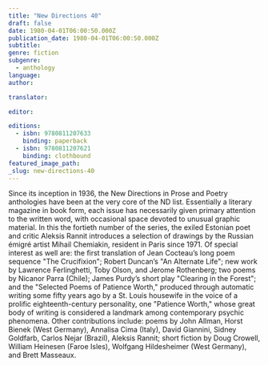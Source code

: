 ```yaml
---
title: "New Directions 40"
draft: false
date: 1980-04-01T06:00:50.000Z
publication_date: 1980-04-01T06:00:50.000Z
subtitle:
genre: fiction
subgenre:
  - anthology
language:
author:

translator:

editor:

editions:
  - isbn: 9780811207633
    binding: paperback
  - isbn: 9780811207621
    binding: clothbound
featured_image_path:
_slug: new-directions-40
---
```


Since its inception in 1936, the New Directions in Prose and Poetry anthologies have been at the very core of the ND list. Essentially a literary magazine in book form, each issue has necessarily given primary attention to the written word, with occasional space devoted to unusual graphic material. In this the fortieth number of the series, the exiled Estonian poet and critic Aleksis Rannit introduces a selection of drawings by the Russian émigré artist Mihail Chemiakin, resident in Paris since 1971. Of special interest as well are: the first translation of Jean Cocteau’s long poem sequence "The Crucifixion"; Robert Duncan’s "An Alternate Life"; new work by Lawrence Ferlinghetti, Toby Olson, and Jerome Rothenberg; two poems by Nicanor Parra (Chile); James Purdy’s short play "Clearing in the Forest"; and the "Selected Poems of Patience Worth," produced through automatic writing some fifty years ago by a St. Louis housewife in the voice of a prolific eighteenth-century personality, one "Patience Worth," whose great body of writing is considered a landmark among contemporary psychic phenomena. Other contributions include: poems by John Allman, Horst Bienek (West Germany), Annalisa Cima (Italy), David Giannini, Sidney Goldfarb, Carlos Nejar (Brazil), Aleksis Rannit; short fiction by Doug Crowell, William Heinesen (Faroe Isles), Wolfgang Hildesheimer (West Germany), and Brett Masseaux.

